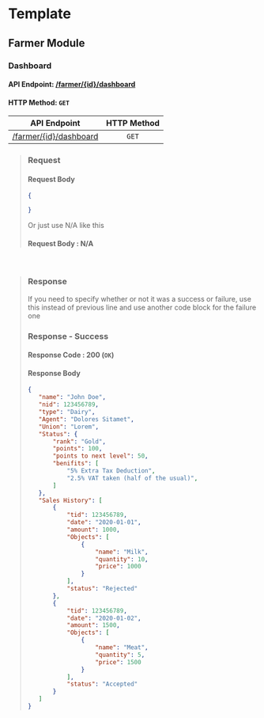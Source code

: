 # Template

## Farmer Module

### Dashboard

#### API Endpoint: [/farmer/{id}/dashboard]()

#### HTTP Method: `GET`

| API Endpoint              | HTTP Method |
| ------------------------- | :---------: |
| [/farmer/{id}/dashboard]() |   `GET`     |

>### Request
>
>#### Request Body
>
>    ```json
>   {
>
>    }
>    ```
>
>Or just use N/A like this
>
>#### Request Body : N/A

</br>

>### Response
>
>If you need to specify whether or not it was a success or failure, use this instead of previous line and use another code block for the failure one
>
>### Response - Success
>
>#### Response Code : 200 (`OK`)
>
>#### Response Body
>
>    ```json
>   {
>       "name": "John Doe",
>       "nid": 123456789,
>       "type": "Dairy",
>       "Agent": "Dolores Sitamet",
>       "Union": "Lorem",
>       "Status": {
>           "rank": "Gold",
>           "points": 100,
>           "points to next level": 50,
>           "benifits": [
>               "5% Extra Tax Deduction",
>               "2.5% VAT taken (half of the usual)",
>           ]    
>       },
>       "Sales History": [
>           {
>               "tid": 123456789,    
>               "date": "2020-01-01",
>               "amount": 1000,
>               "Objects": [
>                   {
>                       "name": "Milk",
>                       "quantity": 10,
>                       "price": 1000
>                   }
>               ],
>               "status": "Rejected"
>           },
>           {
>               "tid": 123456789,
>               "date": "2020-01-02",
>               "amount": 1500,
>               "Objects": [
>                   {
>                       "name": "Meat",
>                       "quantity": 5,
>                       "price": 1500
>                   }
>               ],
>               "status": "Accepted"
>           }
>       ]
>   }
>    ```

